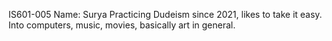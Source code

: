 IS601-005
Name: Surya
Practicing Dudeism since 2021, likes to take it easy. Into 
computers, music, movies, basically art in general. 
